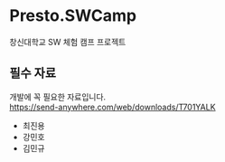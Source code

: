 # Presto.SWCamp
창신대학교 SW 체험 캠프 프로젝트

## 필수 자료
개발에 꼭 필요한 자료입니다.  
https://send-anywhere.com/web/downloads/T701YALK

* 최진용
* 강민호
* 김민규
